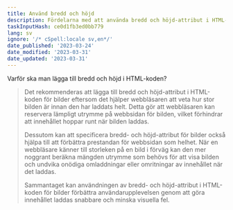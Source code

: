 ```yaml
---
title: Använd bredd och höjd
description: Fördelarna med att använda bredd och höjd-attribut i HTML-kod
taskInputHash: ce0d1fb3ed0bb779
lang: sv
ignore: '/* cSpell:locale sv,en*/'
date_published: '2023-03-24'
date_modified: '2023-03-31'
date_updated: '2023-03-31'
---
```

Varför ska man lägga till bredd och höjd i HTML-koden?

> Det rekommenderas att lägga till bredd och höjd-attribut i HTML-koden för bilder eftersom det hjälper webbläsaren att veta hur stor bilden är innan den har laddats helt. Detta gör att webbläsaren kan reservera lämpligt utrymme på webbsidan för bilden, vilket förhindrar att innehållet hoppar runt när bilden laddas.
> 
> Dessutom kan att specificera bredd- och höjd-attribut för bilder också hjälpa till att förbättra prestandan för webbsidan som helhet. När en webbläsare känner till storleken på en bild i förväg kan den mer noggrant beräkna mängden utrymme som behövs för att visa bilden och undvika onödiga omladdningar eller omritningar av innehållet när det laddas.
> 
> Sammantaget kan användningen av bredd- och höjd-attribut i HTML-koden för bilder förbättra användarupplevelsen genom att göra innehållet laddas snabbare och minska visuella fel.
